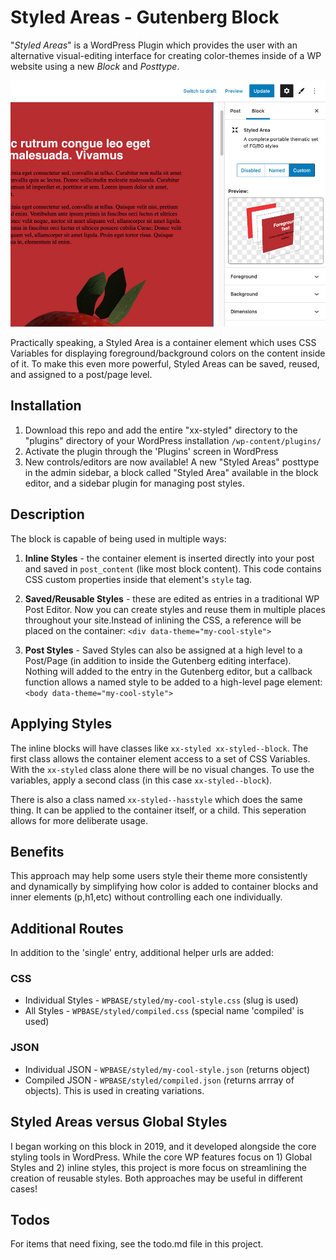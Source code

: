 # Styled Areas - Gutenberg Block
"*Styled Areas*" is a WordPress Plugin which provides the user with an alternative visual-editing interface for creating color-themes inside of a WP website using a new *Block* and *Posttype*. 

![Screenshot of Styled Areas interface](src/library/img/styled-controlswithpreview.jpg)

Practically speaking, a Styled Area is a container element which uses CSS Variables for displaying foreground/background colors on the content inside of it. To make this even more powerful, Styled Areas can be saved, reused, and assigned to a post/page level.

## Installation

1. Download this repo and add the entire "xx-styled" directory to the "plugins" directory of your WordPress installation `/wp-content/plugins/`
2. Activate the plugin through the 'Plugins' screen in WordPress
3. New controls/editors are now available! A new "Styled Areas" posttype in the admin sidebar, a block called "Styled Area" available in the block editor, and a sidebar plugin for managing post styles.


## Description

The block is capable of being used in multiple ways: 

1. **Inline Styles** - the container element is inserted directly into your post and saved in `post_content` (like most block content). This code contains CSS custom properties inside that element's `style` tag.

2. **Saved/Reusable Styles** - these are edited as entries in a traditional WP Post Editor. Now you can create styles and reuse them in multiple places throughout your site.Instead of inlining the CSS, a reference will be placed on the container: `<div data-theme="my-cool-style">`

3. **Post Styles** - Saved Styles can also be assigned at a high level to a Post/Page (in addition to inside the Gutenberg editing interface). Nothing will added to the entry in the Gutenberg editor, but a callback function allows a named style to be added to a high-level page element: `<body data-theme="my-cool-style">`


## Applying Styles
The inline blocks will have classes like `xx-styled xx-styled--block`. The first class allows the container element access to a set of CSS Variables. With the `xx-styled` class alone there will be no visual changes. To use the variables, apply a second class (in this case `xx-styled--block`).

There is also a class named `xx-styled--hasstyle` which does the same thing. It can be applied to the container itself, or a child. This seperation allows for more deliberate usage.
<!-- 
There is default support if you create light/dark modes:

```
<body data-theme="custom">
<body data-theme="light">
<body data-theme="dark">
``` -->


## Benefits
This approach may help some users style their theme more consistently and dynamically by simplifying how color is added to container blocks and inner elements (p,h1,etc) without controlling each one individually.


## Additional Routes
In addition to the 'single' entry, additional helper urls are added:

### CSS
- Individual Styles - `WPBASE/styled/my-cool-style.css` (slug is used)
- All Styles - `WPBASE/styled/compiled.css` (special name 'compiled' is used)
<!-- - Entry Styles - `WPBASE/styled-entry/[ID].css` (ID is used, this will pluck any used inline/saved styles and place them in a compiled CSS format) -->

### JSON
- Individual JSON - `WPBASE/styled/my-cool-style.json` (returns object)
- Compiled JSON - `WPBASE/styled/compiled.json` (returns arrray of objects). This is used in creating variations.




## Styled Areas versus Global Styles
I began working on this block in 2019, and it developed alongside the core styling tools in WordPress. While the core WP features focus on 1) Global Styles and 2) inline styles, this project is more focus on streamlining the creation of reusable styles. Both approaches may be useful in different cases!

## Todos
For items that need fixing, see the todo.md file in this project.